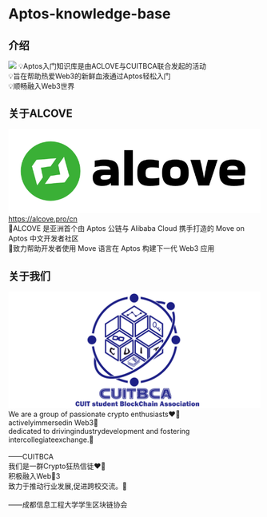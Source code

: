 # Aptos-knowledge-base

## 介绍

![](images/1.jpg)
💡Aptos入门知识库是由ACLOVE与CUITBCA联合发起的活动<br>
💡旨在帮助热爱Web3的新鲜血液通过Aptos轻松入门<br>
💡顺畅融入Web3世界<br>

## 关于ALCOVE

![](images/2.png)
https://alcove.pro/cn<br>
🔦ALCOVE 是亚洲首个由 Aptos 公链与 Alibaba Cloud 携手打造的 Move on Aptos 中文开发者社区<br>
🌟致力帮助开发者使用 Move 语言在 Aptos 构建下一代 Web3 应用<br>

## 关于我们

![](images/3.png)
We are a group of passionate crypto enthusiasts❤️‍🔥<br>
activelyimmersedin Web3🌴<br>
dedicated to drivingindustrydevelopment and fostering intercollegiateexchange.🤘<br>
<br>
——CUITBCA
<br>
我们是一群Crypto狂热信徒❤️‍🔥<br>
积极融入Web🌴3<br>
致力于推动行业发展,促进跨校交流。🤘 <br>
<br>
——成都信息工程大学学生区块链协会
